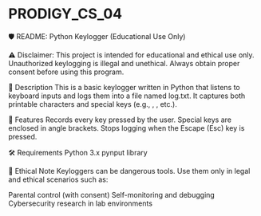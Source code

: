 # PRODIGY_CS_04

🛡️ README: Python Keylogger (Educational Use Only)

⚠️ Disclaimer: This project is intended for educational and ethical use only. Unauthorized keylogging is illegal and unethical. Always obtain proper consent before using this program.

📌 Description
This is a basic keylogger written in Python that listens to keyboard inputs and logs them into a file named log.txt. It captures both printable characters and special keys (e.g., <esc>, <enter>, etc.).

🧠 Features
Records every key pressed by the user.
Special keys are enclosed in angle brackets.
Stops logging when the Escape (Esc) key is pressed.

🛠️ Requirements
Python 3.x
pynput library

🚨 Ethical Note
Keyloggers can be dangerous tools. Use them only in legal and ethical scenarios such as:

Parental control (with consent)
Self-monitoring and debugging
Cybersecurity research in lab environments
